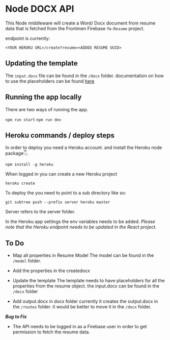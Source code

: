 # Node DOCX API

This Node middleware will create a Word/ Docx document from resume data that is fetched from the Frontmen Firebase `fm-Resume` project.

endpoint is currently:

`<YOUR HEROKU URL>/create?resume=<ADDED RESUME UUID>`

## Updating the template

The `input.docx` file can be found in the `/docx` folder.
documentation on how to use the placeholders can be found [here](https://docxtemplater.readthedocs.io/en/latest/)

## Running the app locally

There are two ways of running the app.

`npm run start`
`npm run dev`

## Heroku commands / deploy steps

In order to deploy you need a Heroku account. and install the Heroku node package👇.

```
npm install -g heroku
```

When logged in you can create a new Heroku project

```
heroku create
```

To deploy the you need to point to a sub directory like so:

```
git subtree push --prefix server heroku master
```

Server refers to the server folder.

In the Heroku app settings the env variables needs to be added.
_Please note that the Heroku endpoint needs to be updated in the React project._

## To Do

- Map all properties in Resume Model
  The model can be found in the `/model` folder.

- Add the properties in the createdocx

- Update the template
  The template needs to have placeholders for all the properties from the resume object.
  the input.docx can be found in the `/docx` folder

- Add output.docx in docx folder
  currently it creates the output.docx in the `/routes` folder. it would be better to move it in the `/docx` folder.

_**Bug to Fix**_

- The API needs to be logged in as a Firebase user in order to get permission to fetch the resume data.
